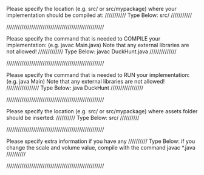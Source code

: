 Please specify the location (e.g. src/ or src/mypackage) 
where your implementation should be compiled at:
/////////// Type Below: src/ ///////////

///////////////////////////////////////////////////


Please specify the command that is needed 
to COMPILE your implementation:
(e.g. javac Main.java)
Note that any external libraries are not allowed!
///////////// Type Below: javac DuckHunt.java //////////////

///////////////////////////////////////////////////


Please specify the command that is needed 
to RUN your implementation:
(e.g. java Main)
Note that any external libraries are not allowed!
///////////////// Type Below: java DuckHunt /////////////////

///////////////////////////////////////////////////

Please specify the location (e.g. src/ or src/mypackage)
where assets folder should be inserted:
////////// Type Below: src/ //////////

///////////////////////////////////////////////////

Please specify extra information if you have any
////////// Type Below: if you change the scale and volume value, compile with the command javac *.java //////////

///////////////////////////////////////////////////